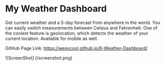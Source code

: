 # My Weather Dashboard

Get current weather and a 5-day forecast from anywhere in the world. You can easily switch measurements between Celsius and Fahrenheit. One of the coolest feature is geolocation, which detects the weather of your current location. Available for mobile as well.

GitHub Page Link: https://wesycool.github.io/6-Weather-Dashboard/

![ScreenShot]
(/screenshot.png)

